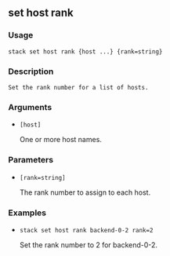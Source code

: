 ## set host rank

### Usage

`stack set host rank {host ...} {rank=string}`

### Description


	Set the rank number for a list of hosts.
	
	

### Arguments

* `[host]`

   One or more host names.


### Parameters
* `[rank=string]`

   The rank number to assign to each host.

### Examples

* `stack set host rank backend-0-2 rank=2`

   Set the rank number to 2 for backend-0-2.




